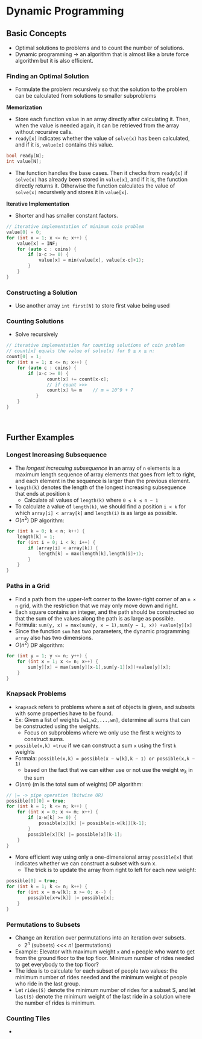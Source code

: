 # Dynamic Programming
## Basic Concepts
- Optimal solutions to problems and to count the number of solutions.
- Dynamic programming -> an algorithm that is almost like a brute force algorithm but it is also efficient.

### Finding an Optimal Solution
- Formulate the problem recursively so that the solution to the problem can be calculated from solutions to smaller subproblems

**Memorization**
- Store each function value in an array directly after calculating it. Then, when the value is needed again, it can be retrieved from the array without recursive calls.
- `ready[x]` indicates whether the value of `solve(x)` has been calculated, and if it is, `value[x]` contains this value.
```cpp
bool ready[N];
int value[N];
```
- The function handles the base cases. Then it checks from `ready[x]` if `solve(x)` has already been stored in `value[x]`, and if it is, the function directly returns it. Otherwise the function calculates the value of `solve(x)` recursively and stores it in `value[x]`.

**Iterative Implementation**
- Shorter and has smaller constant factors.
```cpp
// iterative implementation of minimum coin problem
value[0] = 0;
for (int x = 1; x <= n; x++) {
    value[x] = INF;
    for (auto c : coins) {
        if (x-c >= 0) {
            value[x] = min(value[x], value[x-c]+1);
        } 
    }
}
```

### Constructing a Solution
- Use another array `int first[N]` to store first value being used

### Counting Solutions
- Solve recursively
```cpp
// iterative implementation for counting solutions of coin problem
// count[x] equals the value of solve(x) for 0 ≤ x ≤ n:
count[0] = 1;
for (int x = 1; x <= n; x++) {
    for (auto c : coins) { 
        if (x-c >= 0) {
               count[x] += count[x-c];
               // if count >>>
               count[x] %= m    // m = 10^9 + 7
           }
    } 
}
```
<br>

## Further Examples
### Longest Increasing Subsequence
- The *longest increasing subsequence* in an array of `n` elements is a maximum length sequence of array elements that goes from left to right, and each element in the sequence is larger than the previous element.
- `length(k)` denotes the length of the longest increasing subsequence that ends at position `k`
  - Calculate all values of `length(k)` where `0 ≤ k ≤ n − 1`
- To calculate a value of `length(k)`, we should find a position `i < k` for which `array[i] < array[k]` and `length(i)` is as large as possible.
- $O(n^2)$ DP algorithm:
```cpp
for (int k = 0; k < n; k++) { 
    length[k] = 1;
    for (int i = 0; i < k; i++) { 
        if (array[i] < array[k]) {
            length[k] = max(length[k],length[i]+1);
        } 
    }
}
```

### Paths in a Grid
- Find a path from the upper-left corner to the lower-right corner of an `n × n` grid, with the restriction that we may only move down and right.
- Each square contains an integer, and the path should be constructed so that the sum of the values along the path is as large as possible.
- Formula: `sum(y, x) = max(sum(y, x − 1),sum(y − 1, x)) +value[y][x]`
- Since the function `sum` has two parameters, the dynamic programming `array` also has two dimensions.
- $O(n^2)$ DP algorithm:
```cpp
for (int y = 1; y <= n; y++) { 
    for (int x = 1; x <= n; x++) {
        sum[y][x] = max(sum[y][x-1],sum[y-1][x])+value[y][x];
    }
}
```

### Knapsack Problems
- `knapsack` refers to problems where a set of objects is given, and subsets with some properties have to be found.
- Ex: Given a list of weights `[w1,w2,...,wn]`, determine all sums that can be constructed using the weights.
  - Focus on subproblems where we only use the first `k` weights to construct sums.
- `possible(x,k) =true` if we can construct a sum `x` using the first `k` weights
- Formala: `possible(x,k) = possible(x − w[k],k − 1) or possible(x,k − 1)`
  - based on the fact that we can either use or not use the weight $w_k$ in the sum
- $O(nm)$ (m is the total sum of weights) DP algorithm:
```cpp
// |= -> pipe operation (bitwise OR)
possible[0][0] = true;
for (int k = 1; k <= n; k++) {
    for (int x = 0; x <= m; x++) { 
        if (x-w[k] >= 0) {
            possible[x][k] |= possible[x-w[k]][k-1];
        }
        possible[x][k] |= possible[x][k-1];
    }
}
```
- More efficient way using only a one-dimensional array `possible[x]` that indicates whether we can construct a subset with sum x.
  - The trick is to update the array from right to left for each new weight:
```cpp
possible[0] = true;
for (int k = 1; k <= n; k++) {
    for (int x = m-w[k]; x >= 0; x--) { 
        possible[x+w[k]] |= possible[x];
    } 
}
```

### Permutations to Subsets
- Change an iteration over permutations into an iteration over subsets.
  - $2^n$ (subsets) <<< $n!$ (permutations)
- Example: Elevator with maximum weight `x` and `n` people who want to get from the ground floor to the top floor. Minimum number of rides needed to get everybody to the top floor?
- The idea is to calculate for each subset of people two values: the minimum number of rides needed and the minimum weight of people who ride in the last group.
- Let `rides(S)` denote the minimum number of rides for a subset S, and let `last(S)` denote the minimum weight of the last ride in a solution where the number of rides is minimum.

### Counting Tiles
- 